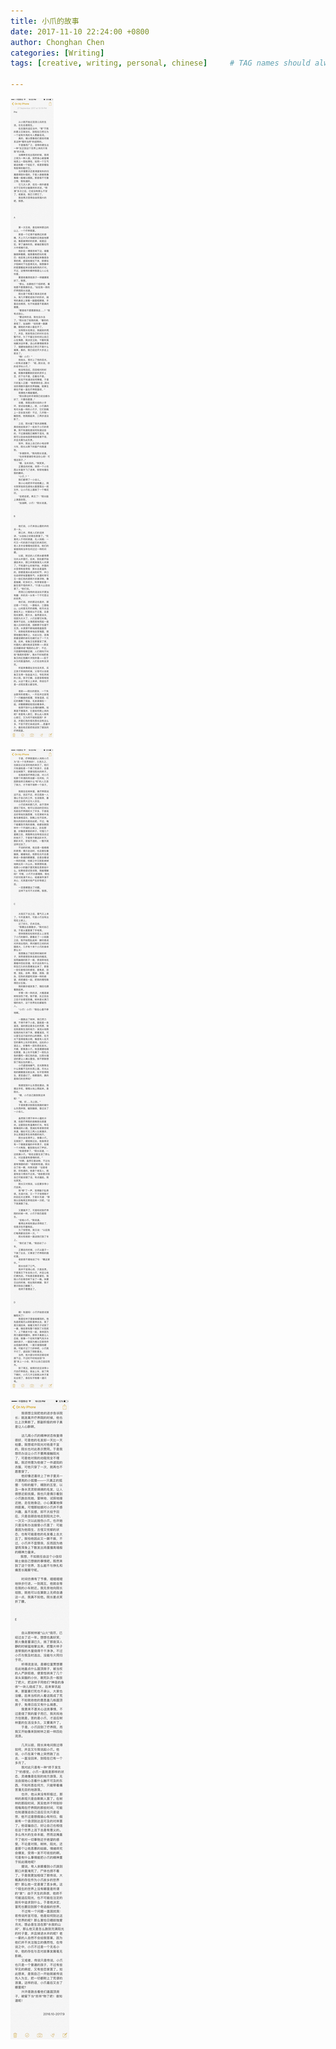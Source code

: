 ```yaml
---
title: 小爪的故事
date: 2017-11-10 22:24:00 +0800
author: Chonghan Chen
categories: [Writing]
tags: [creative, writing, personal, chinese]     # TAG names should always be lowercase

---
```


![psc1](/assets/img/writings/psc.jpeg)

![psc2](/assets/img/writings/psc2.jpeg)

![psc3](/assets/img/writings/psc3.jpeg)